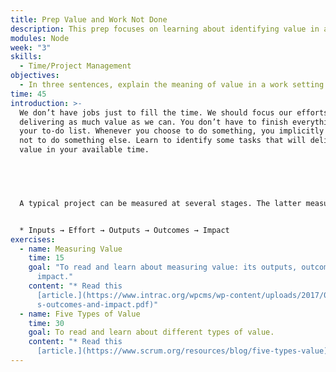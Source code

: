 ```yaml
---
title: Prep Value and Work Not Done
description: This prep focuses on learning about identifying value in a work setting.
modules: Node
week: "3"
skills:
  - Time/Project Management
objectives:
  - In three sentences, explain the meaning of value in a work setting.
time: 45
introduction: >-
  We don’t have jobs just to fill the time. We should focus our efforts on
  delivering as much value as we can. You don’t have to finish everything on
  your to-do list. Whenever you choose to do something, you implicitly choose
  not to do something else. Learn to identify some tasks that will deliver more
  value in your available time.


   


  A typical project can be measured at several stages. The latter measures are closer to value, but these are harder to quantify:


  * Inputs → Effort → Outputs → Outcomes → Impact
exercises:
  - name: Measuring Value
    time: 15
    goal: "To read and learn about measuring value: its outputs, outcomes, and
      impact."
    content: "* Read this
      [article.](https://www.intrac.org/wpcms/wp-content/uploads/2017/01/Output\
      s-outcomes-and-impact.pdf)"
  - name: Five Types of Value
    time: 30
    goal: To read and learn about different types of value.
    content: "* Read this
      [article.](https://www.scrum.org/resources/blog/five-types-value)"
---
```

